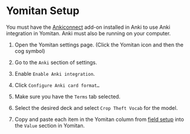 # Yomitan Setup

You must have the [Ankiconnect](https://ankiweb.net/shared/info/2055492159) add-on installed in Anki to use Anki integration in Yomitan. Anki must also be running on your computer.

1. Open the Yomitan settings page. (Click the Yomitan icon and then the cog symbol)

2. Go to the `Anki` section of settings.

3. Enable `Enable Anki integration`.

4. Click `Configure Anki card format…`

5. Make sure you have the `Terms` tab selected.

6. Select the desired deck and select `Crop Theft Vocab` for the model.

7. Copy and paste each item in the Yomitan column from [field setup](../../README.md#field-setup) into the `Value` section in Yomitan.
